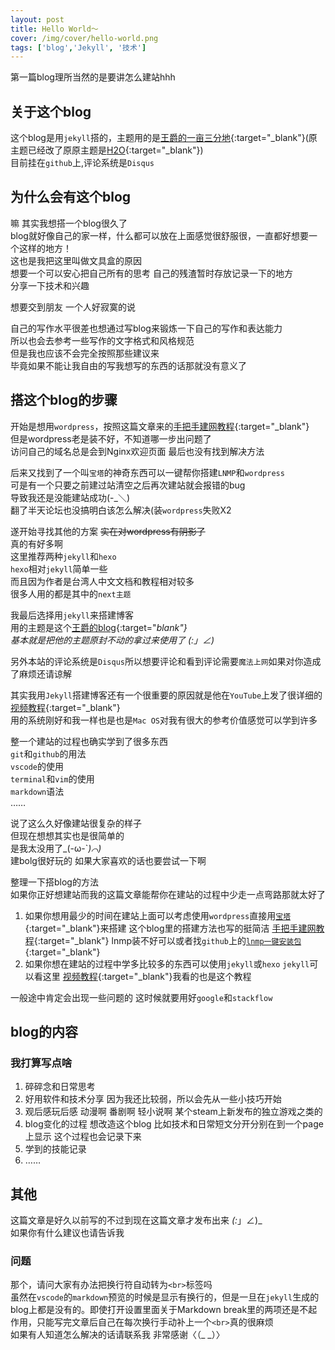 ```yaml
---
layout: post
title: Hello World～
cover: /img/cover/hello-world.png
tags: ['blog','Jekyll', '技术']
---
```


第一篇blog理所当然的是要讲怎么建站hhh

<!-- more -->

## 关于这个blog 

这个blog是用`jekyll`搭的，主题用的是[王爵的一亩三分地](https://github.com/biezhi/blog/){:target="_blank"}(原主题已经改了原原主题是[H2O](https://github.com/kaeyleo/jekyll-theme-H2O){:target="_blank"})  
目前挂在`github`上,评论系统是`Disqus`

## 为什么会有这个blog

嘛 其实我想搭一个blog很久了  
blog就好像自己的家一样，什么都可以放在上面感觉很舒服很，一直都好想要一个这样的地方！  
这也是我把这里叫做文具盒的原因  
想要一个可以安心把自己所有的思考 自己的残渣暂时存放记录一下的地方   
分享一下技术和兴趣

想要交到朋友 一个人好寂寞的说

自己的写作水平很差也想通过写blog来锻炼一下自己的写作和表达能力  
所以也会去参考一些写作的文字格式和风格规范  
但是我也应该不会完全按照那些建议来  
毕竟如果不能让我自由的写我想写的东西的话那就没有意义了  

## 搭这个blog的步骤
开始是想用`wordpress`，按照这篇文章来的[手把手建网教程](https://www.flyzy2005.com/build-page/){:target="_blank"}  
但是wordpress老是装不好，不知道哪一步出问题了  
访问自己的域名总是会到Nginx欢迎页面 最后也没有找到解决方法

后来又找到了一个叫`宝塔`的神奇东西可以一键帮你搭建`LNMP`和`wordpress`  
可是有一个只要之前建过站清空之后再次建站就会报错的bug  
导致我还是没能建站成功(-_＼)  
翻了半天论坛也没搞明白该怎么解决(装`wordpress`失败X2 

遂开始寻找其他的方案 ~~实在对wordpress有阴影了~~  
真的有好多啊  
这里推荐两种`jekyll`和`hexo`  
`hexo`相对`jekyll`简单一些  
而且因为作者是台湾人中文文档和教程相对较多  
很多人用的都是其中的`next主题`

我最后选择用`jekyll`来搭建博客  
用的主题是这个[王爵的blog](https://github.com/biezhi/blog/){:target="_blank"}  
基本就是把他的主题原封不动的拿过来使用了 _(:_」∠)_  

另外本站的评论系统是`Disqus`所以想要评论和看到评论需要`魔法上网`如果对你造成了麻烦还请谅解
<!-- [魔法上网](https://www.flyzy2005.com/fan-qiang/shadowsocks/install-shadowsocks-in-one-command/){:target="_blank"} -->

其实我用`Jekyll`搭建博客还有一个很重要的原因就是他在`YouTube`上发了很详细的[视频教程](https://www.youtube.com/watch?v=Zt_QzSbyDcw&list=PLK2w-tGRdrj7vzX7Y-GqKPb2QPrHCYZY1&index=1){:target="_blank"}  
用的系统刚好和我一样也是也是`Mac OS`对我有很大的参考价值感觉可以学到许多

整一个建站的过程也确实学到了很多东西  
`git`和`github`的用法  
`vscode`的使用  
`terminal`和`vim`的使用  
`markdown`语法  
……

说了这么久好像建站很复杂的样子  
但现在想想其实也是很简单的  
是我太没用了_(-ω-`_)⌒)_  
建bolg很好玩的 如果大家喜欢的话也要尝试一下啊

整理一下搭blog的方法  
如果你正好想建站而我的这篇文章能帮你在建站的过程中少走一点弯路那就太好了
1. 如果你想用最少的时间在建站上面可以考虑使用`wordpress`直接用[`宝塔`](https://www.bt.cn){:target="_blank"}来搭建
这个blog里的搭建方法也写的挺简洁 [手把手建网教程](https://www.flyzy2005.com/build-page/){:target="_blank"}
lnmp装不好可以或者找`github`上的[`lnmp一键安装包`](https://github.com/lj2007331/lnmp){:target="_blank"}
2. 如果你想在建站的过程中学多比较多的东西可以使用`jekyll`或`hexo`
`jekyll`可以看这里 [视频教程](https://www.youtube.com/watch?v=Zt_QzSbyDcw&list=PLK2w-tGRdrj7vzX7Y-GqKPb2QPrHCYZY1&index=1){:target="_blank"}我看的也是这个教程

一般途中肯定会出现一些问题的 这时候就要用好`google`和`stackflow`

## blog的内容
### 我打算写点啥
1. 碎碎念和日常思考 
2. 好用软件和技术分享 因为我还比较弱，所以会先从一些小技巧开始
3. 观后感玩后感 
动漫啊 番剧啊 轻小说啊 某个steam上新发布的独立游戏之类的
4. blog变化的过程 
想改造这个blog 比如技术和日常短文分开分别在到一个page上显示 
这个过程也会记录下来
5. 学到的技能记录
6. ……


## 其他
这篇文章是好久以前写的不过到现在这篇文章才发布出来 _(:_」∠)_  
如果你有什么建议也请告诉我

### 问题
那个，请问大家有办法把换行符自动转为`<br>`标签吗    
虽然在`vscode`的`markdown`预览的时候是显示有换行的，但是一旦在`jekyll`生成的blog上都是没有的。即使打开设置里面关于Markdown break里的两项还是不起作用，只能写完文章后自己在每次换行手动补上一个`<br>`真的很麻烦    
如果有人知道怎么解决的话请联系我 非常感谢〈（_  _）〉